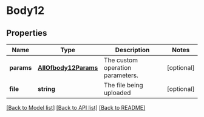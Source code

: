 # Body12

## Properties
Name | Type | Description | Notes
------------ | ------------- | ------------- | -------------
**params** | [**AllOfbody12Params**](AllOfbody12Params.md) | The custom operation parameters. | [optional] 
**file** | **string** | The file being uploaded | [optional] 

[[Back to Model list]](../../README.md#documentation-for-models) [[Back to API list]](../../README.md#documentation-for-api-endpoints) [[Back to README]](../../README.md)

